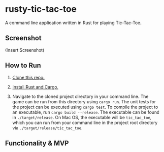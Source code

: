 # rusty-tic-tac-toe

A command line application written in Rust for playing Tic-Tac-Toe.

## Screenshot

(Insert Screenshot)

## How to Run

1. [Clone this repo.](https://git-scm.com/book/en/v2/Git-Basics-Getting-a-Git-Repository#_git_cloning)

2. [Install Rust and Cargo.](https://doc.rust-lang.org/book/ch01-01-installation.html)

3. Navigate to the cloned project directory in your command line. The game can be run from this directory using `cargo run`. The unit tests for the project can be executed using `cargo test`. To compile the project to an executable, run `cargo build --release`. The executable can be found in `./target/release`. On Mac OS, the executable will be `tic_tac_toe`, which you can run from your command line in the project root directory via `./target/release/tic_tac_toe`.

## Functionality & MVP
